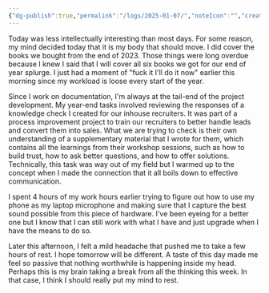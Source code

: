 ```yaml
---
{"dg-publish":true,"permalink":"/logs/2025-01-07/","noteIcon":"","created":"2025-01-07"}
---
```


Today was less intellectually interesting than most days. For some reason, my mind decided today that it is my body that should move. I did cover the books we bought from the end of 2023. Those things were long overdue because I knew I said that I will cover all six books we got for our end of year splurge. I just had a moment of "fuck it I'll do it now" earlier this morning since my workload is loose every start of the year.

Since I work on documentation, I'm always at the tail-end of the project development. My year-end tasks involved reviewing the responses of a knowledge check I created for our inhouse recruiters. It was part of a process improvement project to train our recruiters to better handle leads and convert them into sales. What we are trying to check is their own understanding of a supplementary material that I wrote for them, which contains all the learnings from their workshop sessions, such as how to build trust, how to ask better questions, and how to offer solutions. Technically, this task was way out of my field but I warmed up to the concept when I made the connection that it all boils down to effective communication.

I spent 4 hours of my work hours earlier trying to figure out how to use my phone as my laptop microphone and making sure that I capture the best sound possible from this piece of hardware. I've been eyeing for a better one but I know that I can still work with what I have and just upgrade when I have the means to do so.

Later this afternoon, I felt a mild headache that pushed me to take a few hours of rest. I hope tomorrow will be different. A taste of this day made me feel so passive that nothing worthwhile is happening inside my head. Perhaps this is my brain taking a break from all the thinking this week. In that case, I think I should really put my mind to rest.